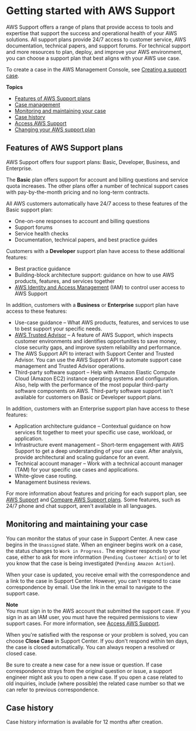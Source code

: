 # Getting started with AWS Support<a name="getting-started"></a>

AWS Support offers a range of plans that provide access to tools and expertise that support the success and operational health of your AWS solutions\. All support plans provide 24/7 access to customer service, AWS documentation, technical papers, and support forums\. For technical support and more resources to plan, deploy, and improve your AWS environment, you can choose a support plan that best aligns with your AWS use case\.

To create a case in the AWS Management Console, see [Creating a support case](case-management.md#creating-a-support-case)\.

**Topics**
+ [Features of AWS Support plans](#features)
+ [Case management](case-management.md)
+ [Monitoring and maintaining your case](#monitoring-your-case)
+ [Case history](#case-history)
+ [Access AWS Support](accessing-support.md)
+ [Changing your AWS support plan](changing-support-plans.md)

## Features of AWS Support plans<a name="features"></a>

AWS Support offers four support plans: Basic, Developer, Business, and Enterprise\. 

The **Basic** plan offers support for account and billing questions and service quota increases\. The other plans offer a number of technical support cases with pay\-by\-the\-month pricing and no long\-term contracts\.

All AWS customers automatically have 24/7 access to these features of the Basic support plan:
+ One\-on\-one responses to account and billing questions
+ Support forums
+ Service health checks
+ Documentation, technical papers, and best practice guides

Customers with a **Developer** support plan have access to these additional features:
+ Best practice guidance
+ Building\-block architecture support: guidance on how to use AWS products, features, and services together
+ [AWS Identity and Access Management](accessing-support.md#iam) \(IAM\) to control user access to AWS Support

In addition, customers with a **Business** or **Enterprise** support plan have access to these features:
+ Use\-case guidance – What AWS products, features, and services to use to best support your specific needs\.
+ [AWS Trusted Advisor](trusted-advisor.md) – A feature of AWS Support, which inspects customer environments and identifies opportunities to save money, close security gaps, and improve system reliability and performance\.
+ The AWS Support API to interact with Support Center and Trusted Advisor\. You can use the AWS Support API to automate support case management and Trusted Advisor operations\.
+ Third\-party software support – Help with Amazon Elastic Compute Cloud \(Amazon EC2\) instance operating systems and configuration\. Also, help with the performance of the most popular third\-party software components on AWS\. Third\-party software support isn't available for customers on Basic or Developer support plans\.

In addition, customers with an Enterprise support plan have access to these features:
+ Application architecture guidance – Contextual guidance on how services fit together to meet your specific use case, workload, or application\.
+ Infrastructure event management – Short\-term engagement with AWS Support to get a deep understanding of your use case\. After analysis, provide architectural and scaling guidance for an event\.
+ Technical account manager – Work with a technical account manager \(TAM\) for your specific use cases and applications\.
+ White\-glove case routing\.
+ Management business reviews\.

For more information about features and pricing for each support plan, see [AWS Support](https://aws.amazon.com/premiumsupport/) and [Compare AWS Support plans](http://aws.amazon.com/premiumsupport/plans/)\. Some features, such as 24/7 phone and chat support, aren't available in all languages\.

## Monitoring and maintaining your case<a name="monitoring-your-case"></a>

You can monitor the status of your case in Support Center\. A new case begins in the `Unassigned` state\. When an engineer begins work on a case, the status changes to `Work in Progress.` The engineer responds to your case, either to ask for more information \(`Pending Customer Action`\) or to let you know that the case is being investigated \(`Pending Amazon Action`\)\.

When your case is updated, you receive email with the correspondence and a link to the case in Support Center\. However, you can't respond to case correspondence by email\. Use the link in the email to navigate to the support case\.

**Note**  
You must sign in to the AWS account that submitted the support case\. If you sign in as an IAM user, you must have the required permissions to view support cases\. For more information, see [Access AWS Support](accessing-support.md)\.

When you're satisfied with the response or your problem is solved, you can choose **Close Case** in Support Center\. If you don't respond within ten days, the case is closed automatically\. You can always reopen a resolved or closed case\.

Be sure to create a new case for a new issue or question\. If case correspondence strays from the original question or issue, a support engineer might ask you to open a new case\. If you open a case related to old inquiries, include \(where possible\) the related case number so that we can refer to previous correspondence\.

## Case history<a name="case-history"></a>

Case history information is available for 12 months after creation\.